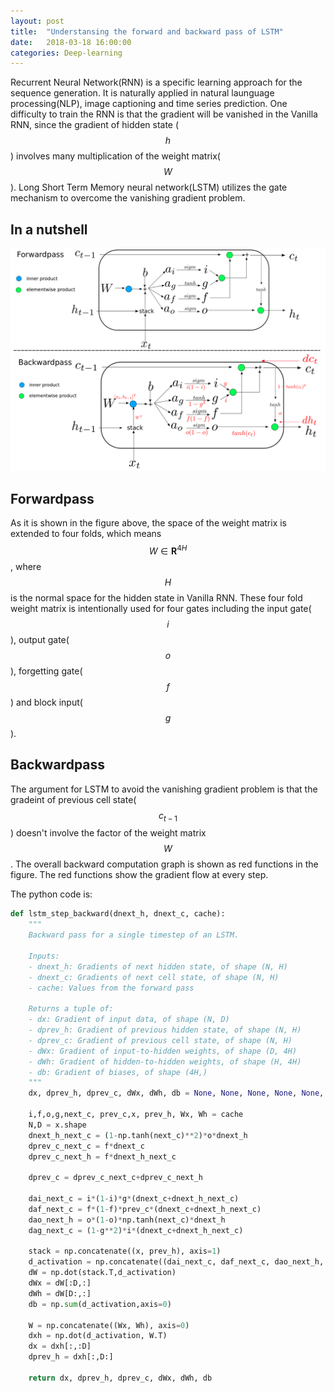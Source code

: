 ```yaml
---
layout: post
title:  "Understansing the forward and backward pass of LSTM"
date:   2018-03-18 16:00:00
categories: Deep-learning
---
```


Recurrent Neural Network(RNN) is a specific learning approach for the sequence generation. It is naturally applied in natural launguage processing(NLP), image captioning and time series prediction. One difficulty to train the RNN is that the gradient will be vanished in the Vanilla RNN, since the gradient of hidden state ($$h$$) involves many multiplication of the weight matrix($$W$$). Long Short Term Memory neural network(LSTM) utilizes the gate mechanism to overcome the vanishing gradient problem.

## In a nutshell

![Algorithm of LSTM](/assets/lstm.png "LSTM")

## Forwardpass

As it is shown in the figure above, the space of the weight matrix is extended to four folds, which means $$W \in \mathbf{R}^{4H}$$, where $$H$$ is the normal space for the hidden state in Vanilla RNN. These four fold weight matrix is intentionally used for four gates including the input gate($$i$$), output gate($$o$$), forgetting gate($$f$$) and block input($$g$$).

## Backwardpass

The argument for LSTM to avoid the vanishing gradient problem is that the gradeint of previous cell state($$c_{t-1}$$) doesn't involve the factor of the weight matrix $$W$$. The overall backward computation graph is shown as red functions in the figure. The red functions show the gradient flow at every step. 

The python code is:

```python
def lstm_step_backward(dnext_h, dnext_c, cache):
    """
    Backward pass for a single timestep of an LSTM.

    Inputs:
    - dnext_h: Gradients of next hidden state, of shape (N, H)
    - dnext_c: Gradients of next cell state, of shape (N, H)
    - cache: Values from the forward pass

    Returns a tuple of:
    - dx: Gradient of input data, of shape (N, D)
    - dprev_h: Gradient of previous hidden state, of shape (N, H)
    - dprev_c: Gradient of previous cell state, of shape (N, H)
    - dWx: Gradient of input-to-hidden weights, of shape (D, 4H)
    - dWh: Gradient of hidden-to-hidden weights, of shape (H, 4H)
    - db: Gradient of biases, of shape (4H,)
    """
    dx, dprev_h, dprev_c, dWx, dWh, db = None, None, None, None, None, None
    
    i,f,o,g,next_c, prev_c,x, prev_h, Wx, Wh = cache
    N,D = x.shape
    dnext_h_next_c = (1-np.tanh(next_c)**2)*o*dnext_h
    dprev_c_next_c = f*dnext_c
    dprev_c_next_h = f*dnext_h_next_c

    dprev_c = dprev_c_next_c+dprev_c_next_h

    dai_next_c = i*(1-i)*g*(dnext_c+dnext_h_next_c)
    daf_next_c = f*(1-f)*prev_c*(dnext_c+dnext_h_next_c)
    dao_next_h = o*(1-o)*np.tanh(next_c)*dnext_h
    dag_next_c = (1-g**2)*i*(dnext_c+dnext_h_next_c)

    stack = np.concatenate((x, prev_h), axis=1)
    d_activation = np.concatenate((dai_next_c, daf_next_c, dao_next_h, dag_next_c), axis=1)
    dW = np.dot(stack.T,d_activation)
    dWx = dW[:D,:]
    dWh = dW[D:,:]
    db = np.sum(d_activation,axis=0)

    W = np.concatenate((Wx, Wh), axis=0)
    dxh = np.dot(d_activation, W.T)
    dx = dxh[:,:D]
    dprev_h = dxh[:,D:]

    return dx, dprev_h, dprev_c, dWx, dWh, db
```